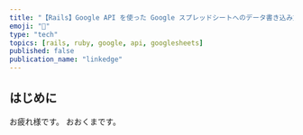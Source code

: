 ```yaml
---
title: "【Rails】Google API を使った Google スプレッドシートへのデータ書き込み方法を分かりやすく解説してみた"
emoji: "📄"
type: "tech"
topics: [rails, ruby, google, api, googlesheets]
published: false
publication_name: "linkedge"
---
```


## はじめに

お疲れ様です。
おおくまです。

